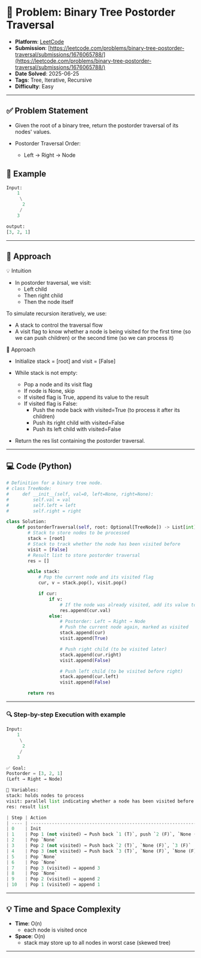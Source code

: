 # 🧲 Problem: Binary Tree Postorder Traversal

- **Platform**: [LeetCode](https://leetcode.com/problems/binary-tree-postorder-traversal/description/)
- **Submission**: [https://leetcode.com/problems/binary-tree-postorder-traversal/submissions/1676065788/](https://leetcode.com/problems/binary-tree-postorder-traversal/submissions/1676065788/)
- **Date Solved**: 2025-06-25
- **Tags**: Tree, Iterative, Recursive
- **Difficulty**: Easy

---

## ✅ Problem Statement
- Given the root of a binary tree, return the postorder traversal of its nodes' values.

- Postorder Traversal Order:
    - Left → Right → Node

## 📌 Example
```python
Input:
    1
     \
      2
     /
    3

output:
[3, 2, 1]
```

---

## 🚀 Approach
💡 Intuition
- In postorder traversal, we visit:
   - Left child
   - Then right child
   - Then the node itself

To simulate recursion iteratively, we use:
   - A stack to control the traversal flow
   - A visit flag to know whether a node is being visited for the first time (so we can push children) or the second time (so we can process it)


👣 Approach
- Initialize stack = [root] and visit = [False]
- While stack is not empty:
     - Pop a node and its visit flag
     - If node is None, skip
     - If visited flag is True, append its value to the result
     - If visited flag is False:
          - Push the node back with visited=True (to process it after its children)
          - Push its right child with visited=False
          - Push its left child with visited=False

- Return the res list containing the postorder traversal.

---

## 💻 Code (Python)

```python
# Definition for a binary tree node.
# class TreeNode:
#     def __init__(self, val=0, left=None, right=None):
#         self.val = val
#         self.left = left
#         self.right = right

class Solution:
    def postorderTraversal(self, root: Optional[TreeNode]) -> List[int]:
        # Stack to store nodes to be processed
        stack = [root]
        # Stack to track whether the node has been visited before
        visit = [False]
        # Result list to store postorder traversal
        res = []

        while stack:
            # Pop the current node and its visited flag
            cur, v = stack.pop(), visit.pop()

            if cur:
                if v:
                    # If the node was already visited, add its value to the result
                    res.append(cur.val)
                else:
                    # Postorder: Left → Right → Node
                    # Push the current node again, marked as visited
                    stack.append(cur)
                    visit.append(True)

                    # Push right child (to be visited later)
                    stack.append(cur.right)
                    visit.append(False)

                    # Push left child (to be visited before right)
                    stack.append(cur.left)
                    visit.append(False)

        return res

```
---
### 🔍 Step-by-step Execution with example
```python
Input:
    1
     \
      2
     /
    3

✅ Goal:
Postorder = [3, 2, 1]
(Left → Right → Node)

🧰 Variables:
stack: holds nodes to process
visit: parallel list indicating whether a node has been visited before
res: result list

| Step | Action                                                            | `stack` (top right)           | `visit`                                   | `res`       |
| ---- | ----------------------------------------------------------------- | ----------------------------- | ----------------------------------------- | ----------- |
| 0    | Init                                                              | `[1]`                         | `[False]`                                 | `[]`        |
| 1    | Pop 1 (not visited) → Push back `1 (T)`, push `2 (F)`, `None (F)` | `[1, 2, None]`                | `[True, False, False]`                    | `[]`        |
| 2    | Pop `None`                                                        | `[1, 2]`                      | `[True, False]`                           | `[]`        |
| 3    | Pop 2 (not visited) → Push back `2 (T)`, `None (F)`, `3 (F)`      | `[1, 2, None, 3]`             | `[True, True, False, False]`              | `[]`        |
| 4    | Pop 3 (not visited) → Push back `3 (T)`, `None (F)`, `None (F)`   | `[1, 2, None, 3, None, None]` | `[True, True, False, True, False, False]` | `[]`        |
| 5    | Pop `None`                                                        | `[1, 2, None, 3, None]`       | `[True, True, False, True, False]`        | `[]`        |
| 6    | Pop `None`                                                        | `[1, 2, None, 3]`             | `[True, True, False, True]`               | `[]`        |
| 7    | Pop 3 (visited) → append 3                                        | `[1, 2, None]`                | `[True, True, False]`                     | `[3]`       |
| 8    | Pop `None`                                                        | `[1, 2]`                      | `[True, True]`                            | `[3]`       |
| 9    | Pop 2 (visited) → append 2                                        | `[1]`                         | `[True]`                                  | `[3, 2]`    |
| 10   | Pop 1 (visited) → append 1                                        | `[]`                          | `[]`                                      | `[3, 2, 1]` |

```

---

## 💡 Time and Space Complexity
- **Time**: O(n)
    - each node is visited once
- **Space**: O(n)
    - stack may store up to all nodes in worst case (skewed tree)

---
